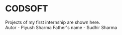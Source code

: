 # CODSOFT
Projects of my first internship are shown here.
<br>
Autor - Piyush Sharma
Father's name - Sudhir Sharma
